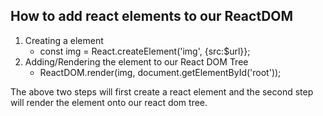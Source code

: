 ## How to add react elements to our ReactDOM
1. Creating a element
	- const img = React.createElement('img', {src:$url}};
2. Adding/Rendering the element to our React DOM Tree
	- ReactDOM.render(img, document.getElementById('root'));
	
The above two steps will first create a react element and the second step will render the element onto our react dom tree.